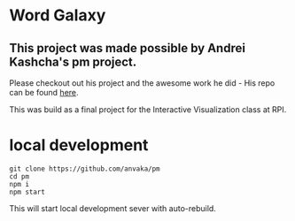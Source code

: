 # Word Galaxy

## This project was made possible by Andrei Kashcha's pm project.
Please checkout out his project and the awesome work he did -
His repo can be found [here](https://github.com/anvaka/pm).

This was build as a final project for the Interactive Visualization
class at RPI.

# local development

```
git clone https://github.com/anvaka/pm
cd pm
npm i
npm start
```

This will start local development sever with auto-rebuild.

